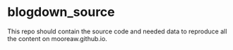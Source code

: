 # blogdown_source

This repo should contain the source code and needed data to reproduce all the content on mooreaw.github.io.
